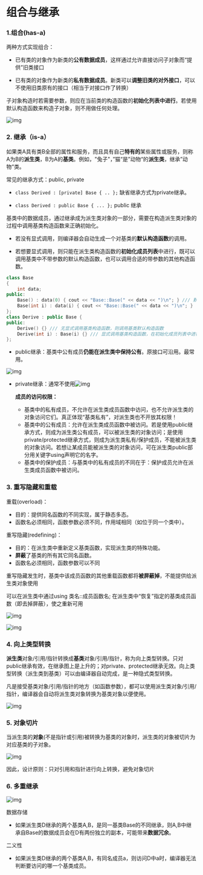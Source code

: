 # 组合与继承

### 1.组合(has-a)

两种方式实现组合：

- 已有类的对象作为新类的**公有数据成员**，这样通过允许直接访问子对象而“提供”旧类接口

- 已有类的对象作为新类的**私有数据成员**。新类可以**调整旧类的对外接口**，可以不使用旧类原有的接口（相当于对接口作了转换）

子对象构造时若需要参数，则应在当前类的构造函数的**初始化列表中进行**。若使用默认构造函数来构造子对象，则不用做任何处理。

![img](https://pic3.zhimg.com/80/v2-86d522ec3791d0f97a767561fd67fce5_1440w.png)

### 2. 继承（is-a）

如果类A具有类B全部的属性和服务，而且具有自己**特有的**某些属性或服务，则称A为B的**派生类**，B为A的**基类**。例如，"兔子"，”猫“是”动物“的**派生类**，继承”动物“类。

常见的继承方式：public, private

- `class Derived : [private] Base { .. };` 缺省继承方式为private继承。

- `class Derived : public Base { ... };` public 继承

基类中的数据成员，通过继承成为派生类对象的一部分，需要在构造派生类对象的过程中调用基类构造函数来正确初始化。

- 若没有显式调用，则编译器会自动生成一个对基类的**默认构造函数**的调用。

- 若想要显式调用，则只能在派生类构造函数的**初始化成员列表**中进行，既可以调用基类中不带参数的默认构造函数，也可以调用合适的带参数的其他构造函数。

```c++
class Base 
{
    int data;
public:
    Base() : data(0) { cout << "Base::Base(" << data << ")\n"; } /// 默认构造函数
    Base(int i) : data(i) { cout << "Base::Base(" << data << ")\n"; }
};
class Derive : public Base {
public:
    Derive() {} /// 无显式调用基类构造函数，则调用基类默认构造函数
    Derive(int i) : Base(i) {} /// 显式调用基类构造函数，在初始化成员列表中进行
};
```

- public继承：基类中公有成员**仍能在派生类中保持公有**。原接口可沿用。最常用。

![img](https://pic1.zhimg.com/80/v2-c0f8c1a928dd8dfc3cdfbb5572a8daf9_1440w.png)

- private继承：通常不使用![img](https://pic3.zhimg.com/80/v2-ebe93b47b4f644b15184b65104d8e0d9_1440w.png)



  **成员的访问权限：**

  - 基类中的私有成员，不允许在派生类成员函数中访问，也不允许派生类的对象访问它们。真正体现“基类私有”，对派生类也不开放其权限！
  - 基类中的公有成员：允许在派生类成员函数中被访问。若是使用public继承方式，则成为派生类公有成员，可以被派生类的对象访问；是使用private/protected继承方式，则成为派生类私有/保护成员，不能被派生类的对象访问。若想让某成员能被派生类的对象访问，可在派生类public部分用关键字using声明它的名字。
  - 基类中的保护成员：与基类中的私有成员的不同在于：保护成员允许在派生类成员函数中被访问。



### 3. 重写隐藏和重载

重载(overload)：

- 目的：提供同名函数的不同实现，属于静态多态。
- 函数名必须相同，函数参数必须不同，作用域相同（如位于同一个类中）。

重写隐藏(redefining)：

- 目的：在派生类中重新定义基类函数，实现派生类的特殊功能。
- **屏蔽**了基类的所有其它同名函数。
- 函数名必须相同，函数参数可以不同

重写隐藏发生时，基类中该成员函数的其他重载函数都将**被屏蔽掉**，不能提供给派生类对象使用

可以在派生类中通过using 类名::成员函数名; 在派生类中“恢复”指定的基类成员函数（即去掉屏蔽），使之重新可用

![img](https://pic2.zhimg.com/80/v2-968496765372134c947b918deafd8a4e_1440w.png)

![img](https://pica.zhimg.com/80/v2-f543d06a54ed551d6850f649c05bf006_1440w.png)



### 4. 向上类型转换

**派生类**对象/引用/指针转换成**基类**对象/引用/指针，称为向上类型转换。只对public继承有效，在继承图上是上升的；对private、protected继承无效。向上类型转换（派生类到基类）可以由编译器自动完成，是一种隐式类型转换。

凡是接受基类对象/引用/指针的地方（如函数参数），都可以使用派生类对象/引用/指针，编译器会自动将派生类对象转换为基类对象以便使用。

![img](https://pic1.zhimg.com/80/v2-24bdb1230a34f9a23e137c8860f546a6_1440w.png)



### 5. 对象切片

当派生类的**对象**(不是指针或引用)被转换为基类的对象时，派生类的对象被切片为对应基类的子对象。

![img](https://pic1.zhimg.com/80/v2-55dde589086059f3c915b446b133d621_1440w.png)

因此，设计原则：只对引用和指针进行向上转换，避免对象切片



### 6. 多重继承

![img](https://pica.zhimg.com/80/v2-72901b9ca8b2b54fe406e76a3fefdb2f_1440w.png)

数据存储

- 如果派生类D继承的两个基类A,B，是同一基类Base的不同继承，则A,B中继承自Base的数据成员会在D有两份独立的副本，可能带来**数据冗余**。

二义性

- 如果派生类D继承的两个基类A,B，有同名成员a，则访问D中a时，编译器无法判断要访问的哪一个基类成员。